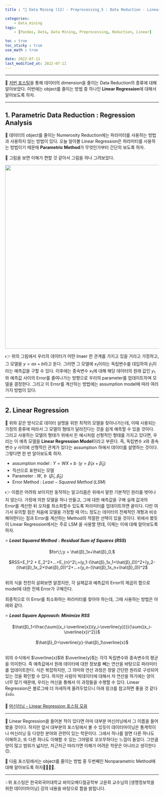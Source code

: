 ```yaml
---
title : "🧩 Data Mining (12) - Preprocessing_5 : Data Reduction - Linear Regression"

categories:
    - Data_mining
tags:
    - [Pandas, Data, Data Mining, Preprocessing, Reduction, Linear]

toc : true
toc_sticky : true 
use_math : true  

date: 2022-07-11
last_modified_at: 2022-07-11 
---  
```


* * *  

🧩 [저번 포스팅](https://nyamin9.github.io/data_mining/Data-Mining-Preprocessing-4/)을 통해 데이터의 dimension을 줄이는 Data Reduction의 종류에 대해 알아보았다. 이번에는 object를 줄이는 방법 중 하나인 <b><a>Linear Regression</a></b>에 대해서 알아보도록 하자.  

* * *  

## 1. Parametric Data Reduction : Regression Analysis  

🧩 데이터의 object를 줄이는 Numerosity Reduction에는 파라미터를 사용하는 방법과 사용하지 않는 방법이 있다. 오늘 알아볼 Linear Regression은 파라미터를 사용하는 방법이기 때문에 <a><b>Parametric Method</b></a>가 무엇인가부터 간단히 보도록 하자.<br>  

🧩 그림을 보면 이해가 편할 것 같아서 그림을 하나 그려보았다.  
<p align="center"><img src="https://user-images.githubusercontent.com/65170165/178194905-e7b396c3-2b42-4696-9008-06766810128e.png" width="600" /></p>  

👉 위의 그림에서 우리의 데이터가 어떤 linaer 한 관계를 가지고 있을 거라고 가정하고, 그 모델을 $y=ax+b$라고 둔다. 그러면 그 모델에 $x_1$이라는 독립변수를 대입하여 $\hat{y}_1$이라는 예측값을 구할 수 있다. 이후에는 종속변수 $x_1$에 대해 해당 데이터의 원래 값인 $y_1$와 예측값 사이의 Error를 줄여나가는 방향으로 우리의 parameter를 업데이트하며 모델을 결정한다. 그리고 이 Error를 계산하는 방법에는 assumption model에 따라 여러가지 방법이 있다.  

* * *  

## 2. Linear Regression  

🧩 위와 같은 방식으로 데이터 설명을 위한 최적의 모델을 찾아나가는데, 이때 사용되는 가정의 종류에 따라서 그 모델의 형태가 달라진다는 것을 쉽게 예측할 수 있을 것이다. 그리고 사용하는 모델의 형태가 위에서 든 예시처럼 선형적인 형태를 가지고 있다면, 우리는 이 예측 모델을 <a><b>Linear Regression Model</b></a>이라고 부른다. 즉, <a>독립변수 $x$와 종속변수 $y$ 사이에 선형적인 관계가 있다</a>는 assumption 하에서 데이터를 설명하는 것이다. 그렇다면 한 번 알아보도록 하자.<br>  

- assumption model : $Y=WX+b\;\;(y = \hat{β}_1x+\hat{β}_0)$<br>  
- 직선으로 표현되는 모델  
- Parameter : $W,\;\,b\;\;(\hat{β}_1,\;\hat{β}_0)$
- Error Method : $Least-Squared\;Method\;(LSM)$<br>  

👉 이름은 어려워 보이지만 동작하는 알고리즘은 위에서 말한 기본적인 원리를 벗어나지 않는다. 가정에 의한 모델을 하나 만들고, 그에 대한 예측값을 구해 실제 값과의 Error를 계산한 뒤 오차를 최소화할수 있도록 파라미터를 업데이트하면 끝이다. 다만 여기서 유의할 점은 처음에 모델을 가정할 때 어느 정도는 데이터의 전체적인 개형과 비슷해야한다는 점과 Error를 계산하는 Method의 적절한 선택이 있을 것이다. 위에서 봤듯이 Linear Regression에서는 주로 LSM 을 사용할 텐데, 이제는 이에 대해 알아보도록 하자.<br>  

⭐ <b><a>$Least\;Squared\;Method : Residual\;Sum\;of\;Squares\;(RSS)$</a></b><br>  
<center>$for\;\;y = \hat{β}_1x+\hat{β}_0,$</center><br>  
<center>$RSS=E_1^2 + E_2^2+...+E_{n}^2\;=(y_1-(\hat{β}_1x_1+\hat{β}_0))^2+(y_2-(\hat{β}_1x_2+\hat{β}_0))^2+...+(y_n-(\hat{β}_1x_n+\hat{β}_0))^2$</center><br>  

위의 식을 천천히 살펴보면 알겠지만, 각 실제값과 예측값의 Error의 제곱의 합으로 model에 대한 전체 Error가 구해진다.  

최종적으로 이 Error를 최소화하는 파라미터를 찾아야 하는데, 그때 사용하는 방법은 아래와 같다.<br>  


⭐ <b><a>$Least\;Square\;Approach:\;Minimize\;RSS$</a></b><br>    
<center>$\hat{β}_1=\frac{\sum{(x_i-\overline{x})(y_i-\overline{y})}}{\sum{(x_i-\overline{x})^2}}$</center><br>  

<center>$\hat{β}_0=\overline{y}-\hat{β}_1\overline{x}$</center><br>  

위의 수식에서 $\overline{x}$와 $\overline{y}$는 각각 독립변수와 종속변수의 평균을 의미한다. 즉 예측값에서 원래 데이터에 대한 정보를 빼는 연산을 바탕으로 파라미터를 업데이트한다. 식은 복잡하지만, 그 의미와 연산 과정은 정말 간단한 원리로 구성되어 있는 것을 확인할 수 있다. 하지만 사람이 빅데이터에 대해서 저 연산을 하기에는 양이 너무 많기 때문에, 우리는 머신을 통해서 이 과정들을 수행할 수 있다. Linear Regression은 블로그에 더 자세하게 올려두었으니 아래 링크를 참고하면 좋을 것 같다👍👍.  

📝 [머신러닝 - Linear Regression 포스팅 모음](https://nyamin9.github.io/categories/machinelearning)  


* * *  

🧩 Linear Regression을 들어본 적이 있다면 아마 대부분 머신러닝에서 그 이름을 들어봤을 것이다. 하지만 앞서 대부분의 포스팅에서 볼 수 있듯이 데이터마이닝은 통계학이나 머신러닝 등 다양한 분야와 관련이 있는 학문이다. 그래서 하나를 알면 다른 하나도 이해하고, 또 다른 하나도 이해할 수 있는 그야말로 꼬꼬무하다는 느낌이 들었다. 그만큼 양이 많고 범위가 넓지만, 차근차근 따라가면 이해가 어려운 학문은 아니라고 생각한다🙃.  

🧩 다음 포스팅에서는 object를 줄이는 방법 중 두번째인 Nonparametric Method에 대해 알아보도록 하자🏃‍♂️🏃‍♂️.  
* * *  

<div style="text-align: left">💡위 포스팅은 한국외국어대학교 바이오메디컬공학부 고윤희 교수님의 [생명정보학을 위한 데이터마이닝] 강의 내용을 바탕으로 함을 밝힙니다.</div> 
